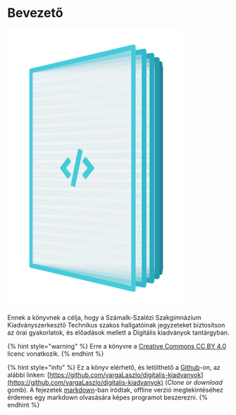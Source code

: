 # Bevezető

![](.gitbook/assets/digipub.png)

Ennek a könyvnek a célja, hogy a Számalk-Szalézi Szakgimnázium Kiadványszerkesztő Technikus szakos hallgatóinak jegyzeteket biztosítson az órai gyakorlatok, és előadások mellett a Digitális kiadványok tantárgyban.

{% hint style="warning" %}
Erre a könyvre a [Creative Commons CC BY 4.0](https://creativecommons.org/licenses/by/4.0/deed.hu) licenc vonatkozik.
{% endhint %}

{% hint style="info" %}
Ez a könyv elérhető, és letölthető a [Github](https://github.io)-on, az alábbi linken: [https://github.com/vargaLaszlo/digitalis-kiadvanyok](https://github.com/vargaLaszlo/digitalis-kiadvanyok) \(_Clone or download_ gomb\). A fejezetek [markdown](https://daringfireball.net/projects/markdown/)-ban íródtak, offline verzió megtekintéséhez érdemes egy markdown olvasására képes programot beszerezni.
{% endhint %}

